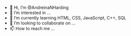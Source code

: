 - 👋 Hi, I’m @AndreinaNHarding
- 👀 I’m interested in ...
- 🌱 I’m currently learning HTML, CSS, JavaScript, C++, SQL 
- 💞️ I’m looking to collaborate on ...
- 📫 How to reach me ...

<!---
AndreinaNHarding/AndreinaNHarding is a ✨ special ✨ repository because its `README.md` (this file) appears on your GitHub profile.
You can click the Preview link to take a look at your changes.
--->
